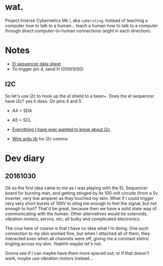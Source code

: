 # wat.

Project Inverse Cybernetics Mk I, aka `cybersting`. Instead of teaching a computer how to talk to a human... teach a human how to talk to a computer through direct computer-to-human connections (eight in each direction).

# Notes

* [El sequencer data sheet](http://cdn.sparkfun.com/datasheets/Components/EL/SparkFun_EL_Sequencer_v23.pdf)
* To trigger pin 4, send H (01001000)

## I2C

So let's use i2c to hook up the el shield to a bean+. Does the el sequencer have i2c? yes it does. On pins 4 and 5.

* A4 = SDA 
* A5 = SCL

* [Everything I have ever wanted to know about i2c](https://learn.sparkfun.com/tutorials/i2c).
* [Wire ardu lib](https://www.arduino.cc/en/Reference/Wire) for i2c comms

# Dev diary

## 20161030

Ok so the first idea came to me as I was playing with the EL Sequencer board for burning man, and getting stinged by its 100 volt circuits (from a 5v inverter, very low ampere) as they touched my skin. What if I could trigger very very short bursts of 100V to sting me enough to feel the signal, but not enough to hurt? That'd be great, because then we have a solid state way of communicating with the human. Other alternatives would be solenoids, vibration motors, servos, etc; all bulky and complicated electronics.

The crux here of course is that I have no idea what I'm doing. One such connection to my skin worked fine, but when I attached all of them, they interacted even when all channels were off, giving me a constant eletric tingling across my skin. Yeahhh maybe let's not.

Gonna see if I can maybe have them more spaced out; or if that doesn't work, maybe use vibration motors instead...
